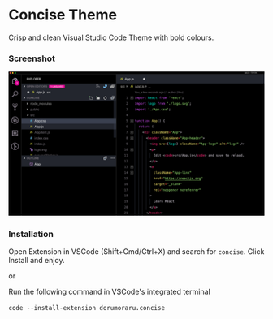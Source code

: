 # Concise Theme

Crisp and clean Visual Studio Code Theme with bold colours.

### Screenshot

![Concise theme](images/screenshot.png)

### Installation

Open Extension in VSCode (Shift+Cmd/Ctrl+X) and search for `concise`. Click Install and enjoy.

or

Run the following command in VSCode's integrated terminal

`code --install-extension dorumoraru.concise`
